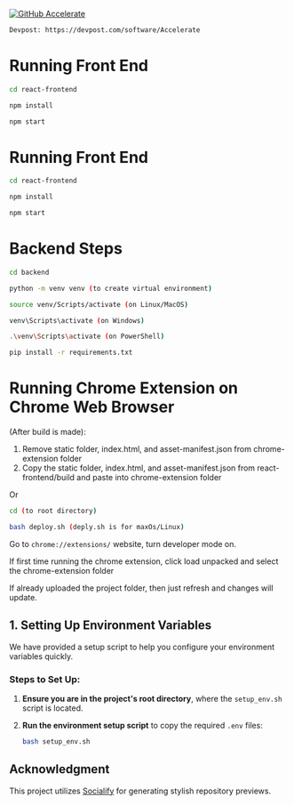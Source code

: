 [![GitHub Accelerate][Accelerate-image]][Accelerate-edit-link]

[Accelerate-image]: https://socialify.git.ci/Jawlt/Accelerate/image?custom_description=%F0%9F%A5%89+Dreamwell+2025%0A&description=1&font=Inter&forks=1&issues=1&language=1&logo=https%3A%2F%2FDreamwell.s3.us-east-1.amazonaws.com%2Fhacklogo.png&name=1&pattern=Circuit+Board&pulls=1&stargazers=1&theme=Light
[Accelerate-edit-link]: https://socialify.git.ci/Jawlt/Accelerate?custom_description=%F0%9F%A5%89%20Dreamwell%202025%0A&description=1&font=Inter&forks=1&issues=1&language=1&logo=https%3A%2F%2FDreamwell.s3.us-east-1.amazonaws.com%2Fhacklogo.png&name=1&pattern=Circuit%20Board&pulls=1&stargazers=1&theme=Light

```bash
Devpost: https://devpost.com/software/Accelerate
```

# Running Front End

```bash
cd react-frontend
```
```bash
npm install
```
```bash
npm start
```

# Running Front End

```bash
cd react-frontend
```
```bash
npm install
```
```bash
npm start
```

# Backend Steps

```bash
cd backend
```
```bash
python -m venv venv (to create virtual environment)
```
```bash
source venv/Scripts/activate (on Linux/MacOS)
```
```bash
venv\Scripts\activate (on Windows)
```
```bash
.\venv\Scripts\activate (on PowerShell)
```
```bash
pip install -r requirements.txt
```

# Running Chrome Extension on Chrome Web Browser

(After build is made):
1. Remove static folder, index.html, and asset-manifest.json from chrome-extension folder
2. Copy the static folder, index.html, and asset-manifest.json from react-frontend/build and paste into chrome-extension folder

Or
```bash
cd (to root directory)
```
```bash
bash deploy.sh (deply.sh is for maxOs/Linux)
```

Go to `chrome://extensions/` website, turn developer mode on.

If first time running the chrome extension, click load unpacked and select the chrome-extension folder

If already uploaded the project folder, then just refresh and changes will update.

## 1. Setting Up Environment Variables

We have provided a setup script to help you configure your environment variables quickly.

### Steps to Set Up:

1. **Ensure you are in the project's root directory**, where the `setup_env.sh` script is located.

2. **Run the environment setup script** to copy the required `.env` files:

   ```bash
   bash setup_env.sh
   ```

## Acknowledgment

This project utilizes [Socialify](https://socialify.git.ci/) for generating stylish repository previews.
